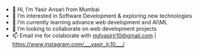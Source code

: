- 👋 Hi, I’m Yasir Ansari from Mumbai
- 👀 I’m interested in Software Development & exploring new technologies
- 🌱 I’m currently learning advance web development and AI\ML
- 💞️ I’m looking to collaborate on web development projects
- 📫 Email me for colaborate with mdyasirjr10@gmail.com | https://www.instagram.com/___yasir_jr.10___/
<!---
AlYasir10/AlYasir10 is a ✨ special ✨ repository because its `README.md` (this file) appears on your GitHub profile.
You can click the Preview link to take a look at your changes.
--->
